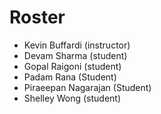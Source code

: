 # Roster

* Kevin Buffardi (instructor)
* Devam Sharma (student)
* Gopal Raigoni (student)
* Padam Rana (Student)
* Piraeepan Nagarajan (Student)
* Shelley Wong (student)
